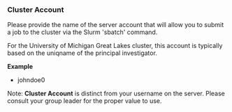 ### Cluster Account

Please provide the name of the server account that will 
allow you to submit a job to the cluster via the Slurm 'sbatch' 
command.

For the University of Michigan Great Lakes cluster, this account is typically
based on the uniqname of the principal investigator. 

**Example**
- johndoe0

Note: **Cluster Account** is distinct from your username on the server.
Please consult your group leader for the proper value to use.
